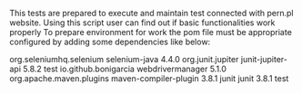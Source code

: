 This tests are prepared to execute and maintain test connected with pern.pl website. Using this script user can find out if basic functionalities work properly
To prepare environment for work the pom file must be appropriate configured by adding some dependencies like below:

<dependencies>
<dependency>
<groupId>org.seleniumhq.selenium</groupId>
<artifactId>selenium-java</artifactId>
<version>4.4.0</version>
</dependency>
<dependency>
<groupId>org.junit.jupiter</groupId>
<artifactId>junit-jupiter-api</artifactId>
<version>5.8.2</version>
<scope>test</scope>
</dependency>
<dependency>
<groupId>io.github.bonigarcia</groupId>
<artifactId>webdrivermanager</artifactId>
<version>5.1.0</version>
</dependency>
<dependency>
<groupId>org.apache.maven.plugins</groupId>
<artifactId>maven-compiler-plugin</artifactId>
<version>3.8.1</version>
</dependency>
<dependency>
<groupId>junit</groupId>
<artifactId>junit</artifactId>
<version>3.8.1</version>
<scope>test</scope>
</dependency>